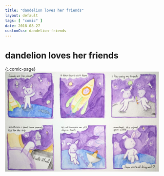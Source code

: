 ```yaml
---
title: "dandelion loves her friends"
layout: default
tags: [ "comic" ]
date: 2018-08-27
customCss: dandelion-friends
---
```


# dandelion loves her friends

{:.comic-page}
![dandelion loves her friends](/img/dandelion-friends/dandelion-friends.jpg)
